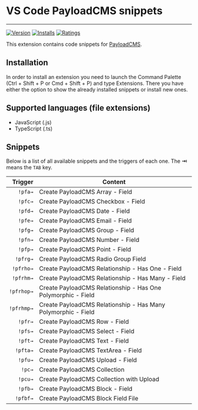 # VS Code PayloadCMS snippets

---

[![Version](https://vsmarketplacebadge.apphb.com/version/TechieCouch.payloadcms-snippets.svg)](https://marketplace.visualstudio.com/items?itemName=TechieCouch.payloadcms-snippets)
[![Installs](https://vsmarketplacebadge.apphb.com/installs/TechieCouch.payloadcms-snippets.svg)](https://marketplace.visualstudio.com/items?itemName=TechieCouch.payloadcms-snippets)
[![Ratings](https://vsmarketplacebadge.apphb.com/downloads/TechieCouch.payloadcms-snippets.svg)](https://marketplace.visualstudio.com/items?itemName=TechieCouch.payloadcms-snippets)

This extension contains code snippets for [PayloadCMS][payload].

## Installation

In order to install an extension you need to launch the Command Palette (Ctrl + Shift + P or Cmd + Shift + P) and type Extensions.
There you have either the option to show the already installed snippets or install new ones.

## Supported languages (file extensions)

- JavaScript (.js)
- TypeScript (.ts)

## Snippets

Below is a list of all available snippets and the triggers of each one. The **⇥** means the `TAB` key.

|    Trigger | Content                                                       |
| ---------: | ------------------------------------------------------------- |
|    `!pfa→` | Create PayloadCMS Array - Field                               |
|    `!pfc→` | Create PayloadCMS Checkbox - Field                            |
|    `!pfd→` | Create PayloadCMS Date - Field                                |
|    `!pfe→` | Create PayloadCMS Email - Field                               |
|    `!pfg→` | Create PayloadCMS Group - Field                               |
|    `!pfn→` | Create PayloadCMS Number - Field                              |
|    `!pfp→` | Create PayloadCMS Point - Field                               |
|   `!pfrg→` | Create PayloadCMS Radio Group Field                           |
|  `!pfrho→` | Create PayloadCMS Relationship - Has One - Field              |
|  `!pfrhm→` | Create PayloadCMS Relationship - Has Many - Field             |
| `!pfrhop→` | Create PayloadCMS Relationship - Has One Polymorphic - Field  |
| `!pfrhmp→` | Create PayloadCMS Relationship - Has Many Polymorphic - Field |
|    `!pfr→` | Create PayloadCMS Row - Field                                 |
|    `!pfs→` | Create PayloadCMS Select - Field                              |
|    `!pft→` | Create PayloadCMS Text - Field                                |
|   `!pfta→` | Create PayloadCMS TextArea - Field                            |
|    `!pfu→` | Create PayloadCMS Upload - Field                              |
|     `!pc→` | Create PayloadCMS Collection                                  |
|    `!pcu→` | Create PayloadCMS Collection with Upload                      |
|    `!pfb→` | Create PayloadCMS Block - Field                               |
|   `!pfbf→` | Create PayloadCMS Block Field File                            |

[payload]: https://github.com/payloadcms/payload
[javacript]: https://github.com/TechieCouch/vscode-payloadcms
